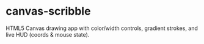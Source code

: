 # canvas-scribble
HTML5 Canvas drawing app with color/width controls, gradient strokes, and live HUD (coords &amp; mouse state).
